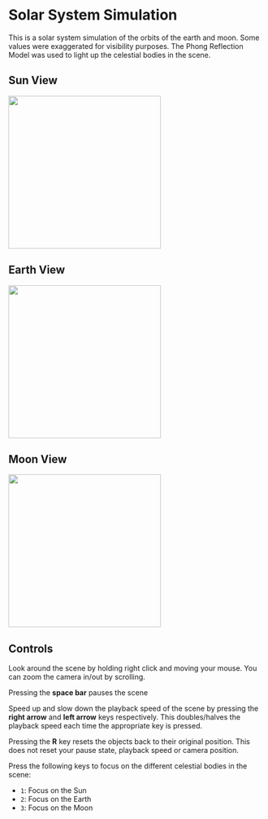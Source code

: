 # Solar System Simulation

This is a solar system simulation of the orbits of the earth and moon. Some values were exaggerated for visibility purposes. The Phong Reflection Model was used to light up the celestial bodies in the scene.

## Sun View
<img src="../media/sun.gif" width="300"/>

## Earth View
<img src="../media/earth.gif" width="300"/>

## Moon View
<img src="../media/moon.gif" width="300"/>

## Controls

Look around the scene by holding right click and moving your mouse. You can zoom the camera in/out by scrolling.

Pressing the **space bar** pauses the scene

Speed up and slow down the playback speed of the scene by pressing the **right arrow** and **left arrow** keys respectively. This doubles/halves the playback speed each time the appropriate key is pressed.

Pressing the **R** key resets the objects back to their original position. This does not reset your pause state, playback speed or camera position.

Press the following keys to focus on the different celestial bodies in the scene:
- `1`: Focus on the Sun
- `2`: Focus on the Earth
- `3`: Focus on the Moon